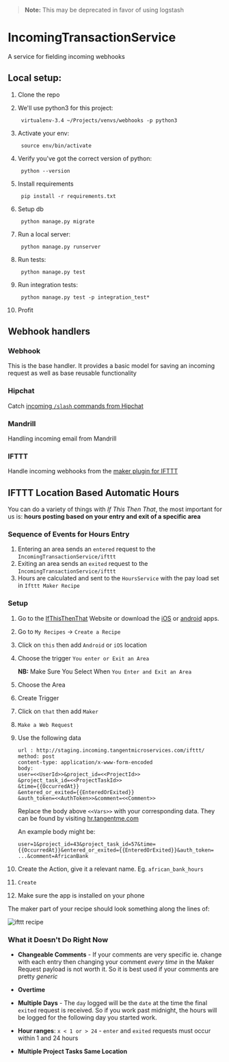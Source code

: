 > **Note:** This may be deprecated in favor of using logstash

# IncomingTransactionService

A service for fielding incoming webhooks

## Local setup:

1. Clone the repo
2. We'll use python3 for this project:

        virtualenv-3.4 ~/Projects/venvs/webhooks -p python3

3. Activate your env:

        source env/bin/activate

4. Verify you've got the correct version of python:

        python --version

5. Install requirements

        pip install -r requirements.txt

5. Setup db

		python manage.py migrate

5. Run a local server:

        python manage.py runserver

6. Run tests:

        python manage.py test

7. Run integration tests:

        python manage.py test -p integration_test*

8. Profit

## Webhook handlers

### Webhook

This is the base handler. It provides a basic model for saving an incoming request as well as base reusable functionality

### Hipchat

Catch [incoming `/slash` commands from Hipchat](https://blog.hipchat.com/2015/02/11/build-your-own-integration-with-hipchat/)

### Mandrill

Handling incoming email from Mandrill

### IFTTT

Handle incoming webhooks from the [maker plugin for IFTTT](https://ifttt.com/maker)

## IFTTT Location Based Automatic Hours

You can do a variety of things with _If This Then That_, the most important for us is: **hours posting based on your entry and exit of a specific area**

### Sequence of Events for Hours Entry

1. Entering an area sends an `entered` request to the `IncomingTransactionService/ifttt`
2. Exiting an area sends an `exited` request to the `IncomingTransactionService/ifttt`
3. Hours are calculated and sent to the `HoursService` with the pay load set in `Ifttt Maker Recipe`

### Setup

1. Go to the [IfThisThenThat](https://ifttt.com) Website
or download the [iOS](https://itunes.apple.com/za/app/if-by-ifttt/id660944635?mt=8) or [android](https://play.google.com/store/apps/details?id=com.ifttt.ifttt&hl=en) apps.

2. Go to `My Recipes` -> `Create a Recipe`

3. Click on `this` then add `Android` or `iOS` location

4. Choose the trigger `You enter or Exit an Area`

    **NB:** Make Sure You Select When `You Enter and Exit an Area`

5. Choose the Area

6. Create Trigger

7. Click on `that` then add `Maker`

8. `Make a Web Request`

9. Use the following data

    ```
    url : http://staging.incoming.tangentmicroservices.com/ifttt/
    method: post
    content-type: application/x-www-form-encoded
    body:
    user=<<UserId>>&project_id=<<ProjectId>>
    &project_task_id=<<ProjectTaskId>>
    &time={{OccurredAt}}
    &entered_or_exited={{EnteredOrExited}}
    &auth_token=<<AuthToken>>&comment=<<Comment>>
    ```
    
    Replace the body above `<<Vars>>` with your corresponding data. They can be found by visiting [hr.tangentme.com](http://hr.tangentme.com/)
    
    An example body might be: 
    
    ```
    user=1&project_id=43&project_task_id=57&time={{OccurredAt}}&entered_or_exited={{EnteredOrExited}}&auth_token= ...&comment=AfricanBank
    ```

10. Create the Action, give it a relevant name. Eg. `african_bank_hours`

11. `Create`

12. Make sure the app is installed on your phone

The maker part of your recipe should look something along the lines of: 

![ifttt recipe](https://s3-us-west-2.amazonaws.com/tangentsolutions.co.za/ifttt.PNG)

### What it Doesn't Do Right Now

* **Changeable Comments** -  If your comments are very specific ie. change with each entry then changing your comment _every time_ in the Maker Request payload is not  worth it. So it is best used if your comments are pretty _generic_

* **Overtime**

* **Multiple Days** - The `day` logged will be the `date` at the time the final `exited` request is received. So if you work past midnight, the hours will be logged for the following day you started work.

* **Hour ranges**: `x < 1 or > 24` - `enter` and `exited` requests must occur within 1 and 24 hours

* **Multiple Project Tasks Same Location**
